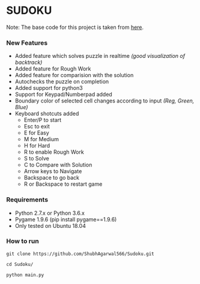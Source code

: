 # SUDOKU
Note: The base code for this project is taken from [here](https://github.com/B2-Stealth/PYGAME-SUDOKU-.git). 

### New Features
* Added feature which solves puzzle in realtime _(good visualization of backtrack)_
* Added feature for Rough Work
* Added feature for comparision with the solution
* Autochecks the puzzle on completion
* Added support for python3
* Support for Keypad/Numberpad added
* Boundary color of selected cell changes according to input _(Reg, Green, Blue)_
* Keyboard shotcuts added
	* Enter/P to start
	* Esc to exit
	* E for Easy
	* M for Medium
	* H for Hard
	* R to enable Rough Work
	* S to Solve
	* C to Compare with Solution
	* Arrow keys to Navigate
	* Backspace to go back
	* R or Backspace to restart game

### Requirements
* Python 2.7.x  or Python 3.6.x
* Pygame 1.9.6 (pip install pygame==1.9.6)
* Only tested on Ubuntu 18.04

### How to run
`git clone https://github.com/ShubhAgarwal566/Sudoku.git`

`cd Sudoku/`

`python main.py`
